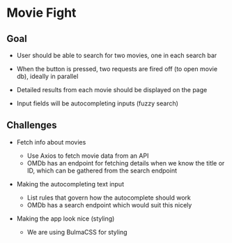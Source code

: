 # Movie Fight

## Goal

- User should be able to search for two movies, one in each search bar

- When the button is pressed, two requests are fired off (to open movie db), ideally in parallel

- Detailed results from each movie should be displayed on the page

- Input fields will be autocompleting inputs (fuzzy search)

## Challenges

- Fetch info about movies

  - Use Axios to fetch movie data from an API
  - OMDb has an endpoint for fetching details when we know the title or ID, which can be gathered from the search endpoint

- Making the autocompleting text input

  - List rules that govern how the autocomplete should work
  - OMDb has a search endpoint which would suit this nicely

- Making the app look nice (styling)

  - We are using BulmaCSS for styling
